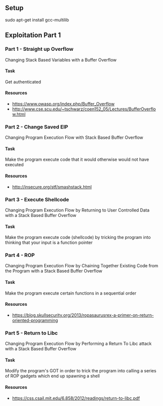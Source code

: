 ## Setup

sudo apt-get install gcc-multilib

## Exploitation Part 1

### Part 1 - Straight up Overflow
Changing Stack Based Variables with a Buffer Overflow
#### Task
Get authenticated
#### Resources
* <https://www.owasp.org/index.php/Buffer_Overflow>
* <http://www.cse.scu.edu/~tschwarz/coen152_05/Lectures/BufferOverflow.html>

### Part 2 - Change Saved EIP
Changing Program Execution Flow with Stack Based Buffer Overflow
#### Task
Make the program execute code that it would otherwise would not have executed
#### Resources
* <http://insecure.org/stf/smashstack.html>

### Part 3 - Execute Shellcode
Changing Program Execution Flow by Returning to User Controlled Data with a Stack Based Buffer Overflow
#### Task
Make the program execute code (shellcode) by tricking the program into thinking that your input is a function pointer

### Part 4 - ROP
Changing Program Execution Flow by Chaining Together Existing Code from the Program with a Stack Based Buffer Overflow
#### Task
Make the program execute certain functions in a sequential order
#### Resources
* <https://blog.skullsecurity.org/2013/ropasaurusrex-a-primer-on-return-oriented-programming>

### Part 5 - Return to Libc
Changing Program Execution Flow by Performing a Return To Libc attack with a Stack Based Buffer Overflow
#### Task
Modify the program's GOT in order to trick the program into calling a series of ROP gadgets which end up spawning a shell
#### Resources
* <https://css.csail.mit.edu/6.858/2012/readings/return-to-libc.pdf>
